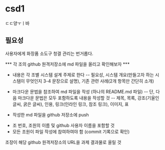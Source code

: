 # csd1

ㄷㄷ양ㅜㅣ바

 필요성 
-------------
사용자에게 화장품 소도구 청결 관리는 번거롭다.

>
*** 각 조의 github 원격저장소에 md 파일을 올리고 확인해보자 ***

- 내용은 각 조별 시스템 설계 주제로 한다 
-- 필요성, 시스템 개요(만들고자 하는 시스템이 무엇인지 3-4 문장으로 설명), 기존 관련 사례(2개 항목만 간단히 소개)

- 마크다운 문법을 참조하여 md 파일을 작성 (하나의 README.md 파일)
-- 단, 다음 마크다운 문법은 모두 포함하도록 내용을 작성할 것
-- 제목, 목록, 강조(기울인 글씨, 굵은 글씨), 인용, 링크(인라인 링크, 참조 링크), 이미지, 표

- 작성한 md 파일을 github 저장소에 push

* 조 번호, 조원의 이름 및 github 사용자 이름을 포함할 것
* 모든 조원이 파일 작성에 참여하여야 함 (commit 기록으로 확인)

조장이 해당 github 원격저장소의 URL을 과제 결과물로 올릴 것
>
